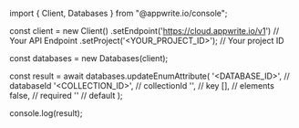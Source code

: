 import { Client, Databases } from "@appwrite.io/console";

const client = new Client()
    .setEndpoint('https://cloud.appwrite.io/v1') // Your API Endpoint
    .setProject('<YOUR_PROJECT_ID>'); // Your project ID

const databases = new Databases(client);

const result = await databases.updateEnumAttribute(
    '<DATABASE_ID>', // databaseId
    '<COLLECTION_ID>', // collectionId
    '', // key
    [], // elements
    false, // required
    '<DEFAULT>' // default
);

console.log(result);
